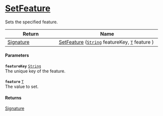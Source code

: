# [SetFeature](./Signature--SetFeature.md)

Sets the specified feature.

| Return<div><a href="#"><img width=225></a></div> | Name<div><a href="#"><img width=525></a></div> | 
| --- | --- | 
| [Signature](./../Signature.md) | [SetFeature](./Signature--SetFeature.md) ([`String`](https://docs.microsoft.com/en-us/dotnet/api/System.String) featureKey, [`T`](./Signature--SetFeature.md) feature ) | 


#### Parameters
**`featureKey`**  [`String`](https://docs.microsoft.com/en-us/dotnet/api/System.String)<br>The unique key of the feature.<br><br>**`feature`**  [`T`](./Signature--SetFeature.md)<br>The value to set.
#### Returns
[Signature](./../Signature.md)<br>
